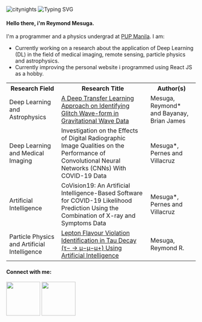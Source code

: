 

![citynights](https://user-images.githubusercontent.com/74803864/115126848-b57b4480-a004-11eb-951f-ea233d505a20.jpg)
![Typing SVG](https://readme-typing-svg.herokuapp.com/?lines=AI+Researcher+and+Programmer;React+JS+Programmer)
<!-- <h4><strong>Hello there, i'm <a href="insert_website_link" target="_blank" rel="noopener noreferrer">Reymond Mesuga</a></strong></h4> -->
<h4><strong>Hello there, i'm Reymond Mesuga</strong>.</h4>
<p>I'm a programmer and a physics undergrad at <a href="https://www.pup.edu.ph/">PUP Manila</a>. I am:</p>
<ul>
  <li>Currently working on a research about the application of Deep Learning (DL) in the field of medical imaging, remote sensing, particle physics and astrophysics.</li>
  <li>Currently improving the personal website i programmed using React JS as a hobby.</li>
</ul>
<!-- <p><i>Please click my name to check my personal website.</i></p> -->

<!-- <table>
  <tr>
    <th>Field of Interest:</th>
    <th>I am open to:</th>
    <th>Contact me on:</th>
  </tr>
  <tr>
    <td>Web and Software Development</td>
    <td>Web/Software Development Internship</td>
    <td>Gmail: mesugareymondrobin@gmail.com</td>
  </tr>
  <tr>
    <td>Machine and Deep Learning</td>
    <td>AI Engineering Internship</td>
    <td>Outlook: mesugareymondrobin@outlook.com</td>
  </tr>
  <tr>
    <td>Data Analysis</td>
    <td>Any collaboration work</td>
    <td>Student Email: rrmesuga@iskolarngbayan.pup.edu.ph</td>  
  </tr>
  <tr>
    <td>Programming in general</td>
    <td>Give my opinion on something. Just message me.</td>
    <td>LinkedIn: insert_linkedin_link</td>
  </tr>
</table> -->

<table>
  <tr>
    <th>Research Field</th>
    <th>Research Title</th>
    <th>Author(s)</th>
  </tr>
  <tr>
    <td>Deep Learning and Astrophysics</td>
    <td><a href="https://arxiv.org/abs/2107.01863">A Deep Transfer Learning Approach on Identifying Glitch Wave-form in Gravitational Wave Data</a></td>
    <td>Mesuga, Reymond* and Bayanay, Brian James</td>
  </tr>
  <tr>
    <td>Deep Learning and Medical Imaging</td>
    <td>Investigation on the Effects of Digital Radiographic Image Qualities on the Performance of Convolutional Neural Networks (CNNs) With COVID-19 Data</td>
    <td>Mesuga*, Pernes and Villacruz</td>
  </tr>
  <tr>
    <td>Artificial Intelligence</td>
    <td>CoVision19: An Artificial Intelligence-Based Software for COVID-19
Likelihood Prediction Using the Combination of X-ray and
Symptoms Data</td>
    <td>Mesuga*, Pernes and Villacruz</td>
  </tr>
  <tr>
    <td>Particle Physics and Artificial Intelligence</td>
    <td><a href="https://arxiv.org/abs/2205.14828">Lepton Flavour Violation Identification in Tau Decay (τ− → μ−μ−μ+) Using Artificial Intelligence</a></td>
    <td>Mesuga, Reymond R.</td>
  </tr>
</table>


<h4><strong>Connect with me:</strong></h4>
<p align = "center">
  

<!-- [<img width="90rem" src="https://img.shields.io/badge/LinkedIn-0077B5?style=for-the-badge&logo=linkedin&logoColor=white"/>](insert_linkedin_link) -->
[<img width="90rem" src="https://img.shields.io/badge/GitHub-100000?style=for-the-badge&logo=github&logoColor=white"/>](https://github.com/Rey-commits)
[<img width="90rem" src="https://img.shields.io/badge/Facebook-1877F2?style=for-the-badge&logo=facebook&logoColor=white"/>](https://www.facebook.com/reymond.mesugah/)
</p>



